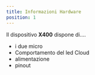 ```yaml
---
title: Informazioni Hardware
position: 1
---
```


Il dispositivo **X400** dispone di....

- i due micro
- Comportamento del led Cloud
- alimentazione
- pinout

